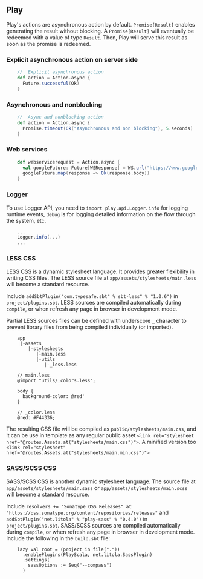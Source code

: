 ## Play

Play's actions are asynchronous action by default. `Promise[Result]` enables 
generating the result without blocking. A `Promise[Result]` will eventually be 
redeemed with a value of type `Result`. Then, Play will serve this result as 
soon as the promise is redeemed.

### Explicit asynchronous action on server side

```scala
    //  Explicit asynchronous action
    def action = Action.async {
      Future.successful(Ok)
    }
```

### Asynchronous and nonblocking

```scala
    //  Async and nonblocking action
    def action = Action.async {
      Promise.timeout(Ok("Asynchronous and non blocking"), 5.seconds)
    }
```

### Web services

```scala
    def webservicerequest = Action.async {
      val googleFuture: Future[WSResponse] = WS.url("https://www.google.com/play").get()
      googleFuture.map(response => Ok(response.body))
    }
```

### Logger

To use Logger API, you need to `import play.api.Logger`. `info` for logging 
runtime events, `debug` is for logging detailed information on the flow through
the system, etc.

```scala
    ...
    Logger.info(...)
    ...
```

### LESS CSS

LESS CSS is a dynamic stylesheet language. It provides greater flexibility in
writing CSS files. The LESS source file at `app/assets/stylesheets/main.less`
will become a standard resource. 

Include `addSbtPlugin("com.typesafe.sbt" % sbt-less" % "1.0.6")` in 
`project/plugins.sbt`. LESS sources are compiled automatically during `compile`,
or when refresh any page in browser in development mode.

Partial LESS sources files can be defined with underscore `_` character to 
prevent library files from being compiled individually (or imported).

```
    app
     |-assets
        |-stylesheets
           |-main.less
           |-utils
              |-_less.less
```

```less
    // main.less
    @import "utils/_colors.less";
    
    body {
      background-color: @red'
    }
```

```less
    // _color.less
    @red: #F44336;
```

The resulting CSS file will be compiled as `public/stylesheets/main.css`, and
it can be use in template as any regular public asset 
`<link rel="stylesheet href="@routes.Assets.at("stylesheets/main.css")">`. 
A minified version too
`<link rel="stylesheet" href="@routes.Assets.at("stylesheets/main.min.css")">`

### SASS/SCSS CSS

SASS/SCSS CSS is another dynamic stylesheet language. The source file at 
`app/assets/stylesheets/main.sass` or `app/assets/stylesheets/main.scss`
will become a standard resource. 

Include 
`resolvers += "Sonatype OSS Releases" at "https://oss.sonatype.org/content/repositories/releases"`
and `addSbtPlugin("net.litola" % "play-sass" % "0.4.0")` in 
`project/plugins.sbt`. 
SASS/SCSS sources are compiled automatically during `compile`,
or when refresh any page in browser in development mode. Include the following
in the `build.sbt` file:
```
    lazy val root = (project in file("."))
      .enablePlugins(PlayScala, net.litola.SassPlugin)
      .settings(
        sassOptions := Seq("--compass")
      )
```
